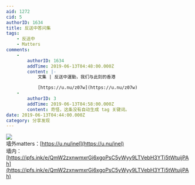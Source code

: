 ```yaml
---
aid: 1272
cid: 5
authorID: 1634
title: 反送中答问集
tags:
    - 反送中
    - Matters
comments:
    -
        authorID: 1634
        addTime: 2019-06-13T04:48:00.000Z
        content: |-
            文集 | 反送中運動，我们与此刻的香港

            [https://u.nu/z07w](https://u.nu/z07w)
    -
        authorID: 3
        addTime: 2019-06-13T04:58:00.000Z
        content: 奇怪，这条没有自动生成 tag 关键词。
date: 2019-06-13T04:44:00.000Z
category: 分享发现
---
```


![](https://telegra.ph/file/67fe0a12915388d3e2f82.png)  
墙外matters：[https://u.nu/inel](https://u.nu/inel)  
墙内：[https://ipfs.ink/e/QmW2zxnwmxrGi6xgoPsC5yWyy9LTVebH3YTi5tWtuijPAh](https://ipfs.ink/e/QmW2zxnwmxrGi6xgoPsC5yWyy9LTVebH3YTi5tWtuijPAh)
